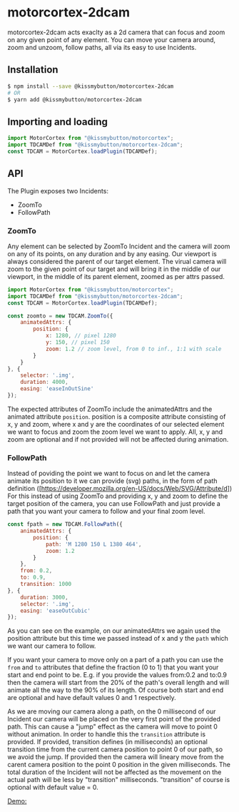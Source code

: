 # motorcortex-2dcam
motorcortex-2dcam acts exaclty as a 2d camera that can focus and zoom on
any given point of any element.
You can move your camera around, zoom and unzoom, follow paths, all
via its easy to use Incidents.

## Installation

```bash
$ npm install --save @kissmybutton/motorcortex-2dcam
# OR
$ yarn add @kissmybutton/motorcortex-2dcam
```

## Importing and loading

```javascript
import MotorCortex from "@kissmybutton/motorcortex";
import TDCAMDef from "@kissmybutton/motorcortex-2dcam";
const TDCAM = MotorCortex.loadPlugin(TDCAMDef);
```

## API
The Plugin exposes two Incidents:
* ZoomTo
* FollowPath

### ZoomTo
Any element can be selected by ZoomTo Incident and the camera will zoom
on any of its points, on any duration and by any easing. 
Our viewport is always considered the parent of our target element. The
virual camera will zoom to the given point of our target and will bring it in the middle
of our viewport, in the middle of its parent element, zoomed as per attrs passed.

```javascript
import MotorCortex from "@kissmybutton/motorcortex";
import TDCAMDef from "@kissmybutton/motorcortex-2dcam";
const TDCAM = MotorCortex.loadPlugin(TDCAMDef);

const zoomto = new TDCAM.ZoomTo({
    animatedAttrs: {
        position: {
            x: 1280, // pixel 1280
            y: 150, // pixel 150
            zoom: 1.2 // zoom level, from 0 to inf., 1:1 with scale
        }
    }
}, {
    selector: '.img',
    duration: 4000,
    easing: 'easeInOutSine'
});
```

The expected attributes of ZoomTo include the animatedAttrs and the animated attribute
`position`. position is a composite attribute consisting of x, y and zoom, where x and y
are the coordinates of our selected element we want to focus and zoom the zoom level we want to apply.
All, x, y and zoom are optional and if not provided will not be affected during animation.

### FollowPath
Instead of poviding the point we want to focus on and let the camera animate its position
to it we can provide (svg) paths, in the form of path definition ([https://developer.mozilla.org/en-US/docs/Web/SVG/Attribute/d])
For this instead of using ZoomTo and providing x, y and zoom to define the target position of the camera,
you can use FollowPath and just provide a path that you want your camera to follow and your final zoom
level. 

```javascript
const fpath = new TDCAM.FollowPath({
    animatedAttrs: {
        position: {
            path: 'M 1280 150 L 1380 464',
            zoom: 1.2
        }
    },
    from: 0.2,
    to: 0.9,
    transition: 1000
}, {
    duration: 3000,
    selector: '.img',
    easing: 'easeOutCubic'
});
```

As you can see on the example, on our animatedAttrs we again used the position attribute but this
time we passed instead of x and y the `path` which we want our camera to follow.

If you want your camera to move only on a part of a path you can use the `from` and `to` attributes
that define the fraction (0 to 1) that you want your start and end point to be. E.g. if you
provide the values from:0.2 and to:0.9 then the camera will start from the 20% of the path's overall length and
will animate all the way to the 90% of its length. Of course both start and end are optional and have
default values 0 and 1 respectively. 

As we are moving our camera along a path, on the 0 millisecond of our Incident our camera will be placed on
the very first point of the provided path. This can cause a "jump" effect as the camera will 
move to point 0 without animation. In order to handle this the `transition` attribute
is provided. If provided, transition defines (in milliseconds) an optional transition time from the current
camera position to point 0 of our path, so we avoid the jump. If provided then the camera will lineary move from
the carent camera position to the point 0 position in the given milliseconds. The total duration of the
Incident will not be affected as the movement on the actual path will be
less by "transition" milliseconds. "transition" of course is optional with default value = 0.


[Demo:](https://kissmybutton.github.io/motorcortex-video/demo/)